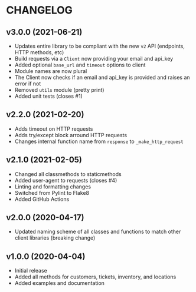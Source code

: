 # CHANGELOG

## v3.0.0 (2021-06-21)

* Updates entire library to be compliant with the new `v2` API (endpoints, HTTP methods, etc)
* Build requests via a `Client` now providing your email and api_key
* Added optional `base_url` and `timeout` options to client
* Module names are now plural
* The Client now checks if an email and api_key is provided and raises an error if not
* Removed `utils` module (pretty print)
* Added unit tests (closes #1)

## v2.2.0 (2021-02-20)

* Adds timeout on HTTP requests 
* Adds try/except block arround HTTP requests
* Changes internal function name from `response` to `_make_http_request`

## v2.1.0 (2021-02-05)

* Changed all classmethods to staticmethods
* Added user-agent to requests (closes #4)
* Linting and formatting changes
* Switched from Pylint to Flake8
* Added GitHub Actions

## v2.0.0 (2020-04-17)

* Updated naming scheme of all classes and functions to match other client libraries (breaking change)

## v1.0.0 (2020-04-04)

* Initial release
* Added all methods for customers, tickets, inventory, and locations
* Added examples and documentation

